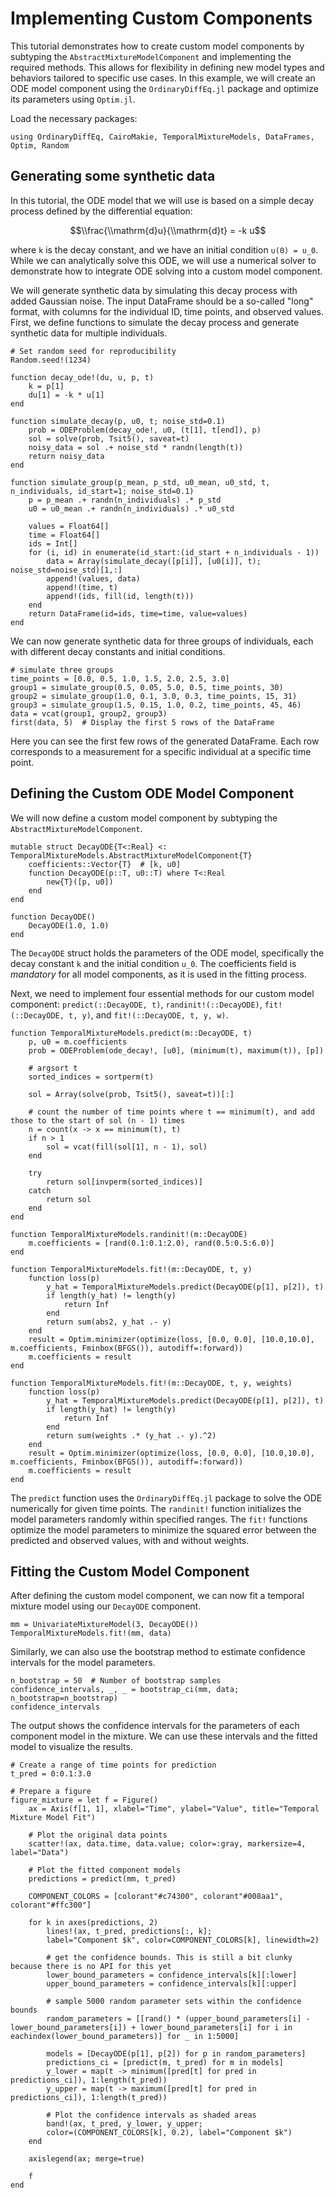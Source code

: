 # Implementing Custom Components
This tutorial demonstrates how to create custom model components by subtyping the `AbstractMixtureModelComponent` and implementing the required methods. This allows for flexibility in defining new model types and behaviors tailored to specific use cases. In this example, we will create an ODE model component using the `OrdinaryDiffEq.jl` package and optimize its parameters using `Optim.jl`.

Load the necessary packages:
```@example custom
using OrdinaryDiffEq, CairoMakie, TemporalMixtureModels, DataFrames, Optim, Random
```

## Generating some synthetic data
In this tutorial, the ODE model that we will use is based on a simple decay process defined by the differential equation:

```math
\\frac{\\mathrm{d}u}{\\mathrm{d}t} = -k u
```

where ``k`` is the decay constant, and we have an initial condition ``u(0) = u_0``. While we can analytically solve this ODE, we will use a numerical solver to demonstrate how to integrate ODE solving into a custom model component.

We will generate synthetic data by simulating this decay process with added Gaussian noise. The input DataFrame should be a so-called "long" format, with columns for the individual ID, time points, and observed values. First, we define functions to simulate the decay process and generate synthetic data for multiple individuals.
```@example custom
# Set random seed for reproducibility
Random.seed!(1234)

function decay_ode!(du, u, p, t)
    k = p[1]
    du[1] = -k * u[1]
end

function simulate_decay(p, u0, t; noise_std=0.1)
    prob = ODEProblem(decay_ode!, u0, (t[1], t[end]), p)
    sol = solve(prob, Tsit5(), saveat=t)
    noisy_data = sol .+ noise_std * randn(length(t))
    return noisy_data
end

function simulate_group(p_mean, p_std, u0_mean, u0_std, t, n_individuals, id_start=1; noise_std=0.1)
    p = p_mean .+ randn(n_individuals) .* p_std
    u0 = u0_mean .+ randn(n_individuals) .* u0_std

    values = Float64[]
    time = Float64[]
    ids = Int[]
    for (i, id) in enumerate(id_start:(id_start + n_individuals - 1))
        data = Array(simulate_decay([p[i]], [u0[i]], t); noise_std=noise_std)[1,:]
        append!(values, data)
        append!(time, t)
        append!(ids, fill(id, length(t)))
    end
    return DataFrame(id=ids, time=time, value=values)
end
```

We can now generate synthetic data for three groups of individuals, each with different decay constants and initial conditions.
```@example custom
# simulate three groups
time_points = [0.0, 0.5, 1.0, 1.5, 2.0, 2.5, 3.0]
group1 = simulate_group(0.5, 0.05, 5.0, 0.5, time_points, 30)
group2 = simulate_group(1.0, 0.1, 3.0, 0.3, time_points, 15, 31)
group3 = simulate_group(1.5, 0.15, 1.0, 0.2, time_points, 45, 46)
data = vcat(group1, group2, group3)
first(data, 5)  # Display the first 5 rows of the DataFrame
```

Here you can see the first few rows of the generated DataFrame. Each row corresponds to a measurement for a specific individual at a specific time point.

## Defining the Custom ODE Model Component
We will now define a custom model component by subtyping the `AbstractMixtureModelComponent`.

```@example custom
mutable struct DecayODE{T<:Real} <: TemporalMixtureModels.AbstractMixtureModelComponent{T}
    coefficients::Vector{T}  # [k, u0]
    function DecayODE(p::T, u0::T) where T<:Real
        new{T}([p, u0])
    end
end

function DecayODE()
    DecayODE(1.0, 1.0)
end
```

The `DecayODE` struct holds the parameters of the ODE model, specifically the decay constant ``k`` and the initial condition ``u_0``. The coefficients field is _mandatory_ for all model components, as it is used in the fitting process.

Next, we need to implement four essential methods for our custom model component: `predict(::DecayODE, t)`, `randinit!(::DecayODE)`, `fit!(::DecayODE, t, y)`, and `fit!(::DecayODE, t, y, w)`.
```@example custom
function TemporalMixtureModels.predict(m::DecayODE, t)
    p, u0 = m.coefficients
    prob = ODEProblem(ode_decay!, [u0], (minimum(t), maximum(t)), [p])

    # argsort t
    sorted_indices = sortperm(t)

    sol = Array(solve(prob, Tsit5(), saveat=t))[:]

    # count the number of time points where t == minimum(t), and add those to the start of sol (n - 1) times
    n = count(x -> x == minimum(t), t)
    if n > 1
        sol = vcat(fill(sol[1], n - 1), sol)
    end

    try
        return sol[invperm(sorted_indices)]
    catch
        return sol
    end
end

function TemporalMixtureModels.randinit!(m::DecayODE)
    m.coefficients = [rand(0.1:0.1:2.0), rand(0.5:0.5:6.0)]
end

function TemporalMixtureModels.fit!(m::DecayODE, t, y)
    function loss(p)
        y_hat = TemporalMixtureModels.predict(DecayODE(p[1], p[2]), t)
        if length(y_hat) != length(y)
            return Inf
        end
        return sum(abs2, y_hat .- y)
    end
    result = Optim.minimizer(optimize(loss, [0.0, 0.0], [10.0,10.0], m.coefficients, Fminbox(BFGS()), autodiff=:forward))
    m.coefficients = result
end

function TemporalMixtureModels.fit!(m::DecayODE, t, y, weights)
    function loss(p)
        y_hat = TemporalMixtureModels.predict(DecayODE(p[1], p[2]), t)
        if length(y_hat) != length(y)
            return Inf
        end
        return sum(weights .* (y_hat .- y).^2)
    end
    result = Optim.minimizer(optimize(loss, [0.0, 0.0], [10.0,10.0], m.coefficients, Fminbox(BFGS()), autodiff=:forward))
    m.coefficients = result
end
```

The `predict` function uses the `OrdinaryDiffEq.jl` package to solve the ODE numerically for given time points. The `randinit!` function initializes the model parameters randomly within specified ranges. The `fit!` functions optimize the model parameters to minimize the squared error between the predicted and observed values, with and without weights.

## Fitting the Custom Model Component
After defining the custom model component, we can now fit a temporal mixture model using our `DecayODE` component.
```@example custom
mm = UnivariateMixtureModel(3, DecayODE())
TemporalMixtureModels.fit!(mm, data)
```

Similarly, we can also use the bootstrap method to estimate confidence intervals for the model parameters.
```@example custom
n_bootstrap = 50  # Number of bootstrap samples
confidence_intervals, _, _ = bootstrap_ci(mm, data; n_bootstrap=n_bootstrap)
confidence_intervals
```

The output shows the confidence intervals for the parameters of each component model in the mixture. We can use these intervals and the fitted model to visualize the results.

```@example custom
# Create a range of time points for prediction
t_pred = 0:0.1:3.0

# Prepare a figure
figure_mixture = let f = Figure()
    ax = Axis(f[1, 1], xlabel="Time", ylabel="Value", title="Temporal Mixture Model Fit")

    # Plot the original data points
    scatter!(ax, data.time, data.value; color=:gray, markersize=4, label="Data")

    # Plot the fitted component models
    predictions = predict(mm, t_pred)

    COMPONENT_COLORS = [colorant"#c74300", colorant"#008aa1", colorant"#ffc300"]

    for k in axes(predictions, 2)
        lines!(ax, t_pred, predictions[:, k]; 
        label="Component $k", color=COMPONENT_COLORS[k], linewidth=2)

        # get the confidence bounds. This is still a bit clunky because there is no API for this yet
        lower_bound_parameters = confidence_intervals[k][:lower]
        upper_bound_parameters = confidence_intervals[k][:upper]

        # sample 5000 random parameter sets within the confidence bounds
        random_parameters = [[rand() * (upper_bound_parameters[i] - lower_bound_parameters[i]) + lower_bound_parameters[i] for i in eachindex(lower_bound_parameters)] for _ in 1:5000]

        models = [DecayODE(p[1], p[2]) for p in random_parameters]
        predictions_ci = [predict(m, t_pred) for m in models]
        y_lower = map(t -> minimum([pred[t] for pred in predictions_ci]), 1:length(t_pred))
        y_upper = map(t -> maximum([pred[t] for pred in predictions_ci]), 1:length(t_pred))

        # Plot the confidence intervals as shaded areas
        band!(ax, t_pred, y_lower, y_upper; 
        color=(COMPONENT_COLORS[k], 0.2), label="Component $k")
    end

    axislegend(ax; merge=true)

    f
end
```

